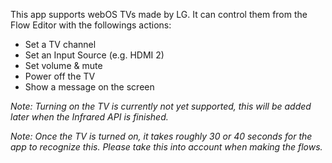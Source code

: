This app supports webOS TVs made by LG. It can control them from the Flow Editor with the followings actions:

* Set a TV channel
* Set an Input Source (e.g. HDMI 2)
* Set volume & mute
* Power off the TV
* Show a message on the screen

_Note: Turning on the TV is currently not yet supported, this will be added later when the Infrared API is finished._

_Note: Once the TV is turned on, it takes roughly 30 or 40 seconds for the app to recognize this. Please take this into account when making the flows._
